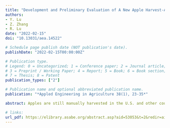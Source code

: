 ```yaml
---
title: "Development and Preliminary Evaluation of A New Apple Harvest-Assist and In-field Sorting Machine"
authors:
- Y. Lu
- Z. Zhang
- R. Lu
date: "2022-02-15"
doi: "10.13031/aea.14522"

# Schedule page publish date (NOT publication's date).
publishDate: "2022-02-15T00:00:00Z"

# Publication type.
# Legend: 0 = Uncategorized; 1 = Conference paper; 2 = Journal article;
# 3 = Preprint / Working Paper; 4 = Report; 5 = Book; 6 = Book section;
# 7 = Thesis; 8 = Patent
publication_types: ["2"]

# Publication name and optional abbreviated publication name.
publication: "*Appled Engineering in Agriculture 38(1), 23-35*"

abstract: Apples are still manually harvested in the U.S. and other countries, which contributes to high labor and production costs. Currently, no presorting is performed at harvest or in the field, which could incur significant postharvest cost or even economic loss to growers, when a high percentage of culls are present in harvested apples. Hence, technologies that integrate harvest assist and in-field sorting (HAIS) functionalities would be greatly beneficial to the apple industry by enhancing both harvest efficiency and postharvest cost savings. A new apple HAIS prototype machine was recently developed, which includes adjustable picking platforms with fruit receiving conveyors covering the entire height of trees, an imaging-based grading and sorting system that is capable of sorting apples for color and size at a speed up to 12 apples/s, an automatic bin filling system for handling graded fruit in bins, and a computer-controlled hydraulic system for automatic handling of empty and full bins. Inhouse developed operating software is fully integrated with the machine for automatic control of fruit grading and sorting and bin filling and handling. Laboratory tests showed superior performance of the machine in fruit grading and sorting, bin filling and handling. Field tests and demonstration (https://www.youtube.com/watch?v=21SB9FJjf2M) conducted in a commercial orchard in 2019 harvest season showed that only 0.4% of harvested fruit were downgraded due to bruising, which exceeded the industry’s requirement for harvest-induced apple bruising. With further improvements, the HAIS machine can be used for commercial harvesting and infield presorting of apples.

# links:
url_pdf: https://elibrary.asabe.org/abstract.asp?aid=53053&t=2&redir=aid=53053&confalias=&redir=[volume=38&issue=1&conf=aeaj&orgconf=]&redirType=toc_journals.asp&redirType=toc_journals.asp
---
```

